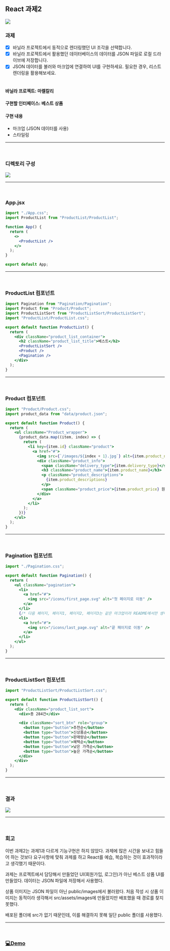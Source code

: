## React 과제2

![](https://velog.velcdn.com/images/thdgusrbek/post/74e51537-af86-4a3b-8d0c-929914295f99/image.png)

### 과제

- [x] 바닐라 프로젝트에서 동적으로 렌더링했던 UI 조각을 선택합니다.
- [x] 바닐라 프로젝트에서 활용했던 데이터베이스의 데이터를 JSON 파일로 로컬 드라이브에 저장합니다.
- [x] JSON 데이터를 불러와 마크업에 연결하여 UI를 구현하세요.
      필요한 경우, 리스트 렌더링을 활용해보세요.
      <br><br>

#### 바닐라 프로젝트: 마켈칼리

#### 구현할 인터페이스: 베스트 상품

#### 구현 내용

- 마크업 (JSON 데이터를 사용)
- 스타일링

---

<br>

### 디렉토리 구성

![](https://velog.velcdn.com/images/thdgusrbek/post/56d41468-aa8d-40b3-babf-3214538263a4/image.png)

---

<br>

### App.jsx

```jsx
import "./App.css";
import ProductList from "ProductList/ProductList";

function App() {
  return (
    <>
      <ProductList />
    </>
  );
}

export default App;
```

---

<br>

### ProductList 컴포넌트

```jsx
import Pagination from "Pagination/Pagination";
import Product from "Product/Product";
import ProductListSort from "ProductListSort/ProductListSort";
import "ProductList/ProductList.css";

export default function ProductList() {
  return (
    <div className="product_list_container">
      <h2 className="product_list_title">베스트</h2>
      <ProductListSort />
      <Product />
      <Pagination />
    </div>
  );
}
```

---

<br>

### Product 컴포넌트

```jsx
import "Product/Product.css";
import product_data from "data/product.json";

export default function Product() {
  return (
    <ul className="Product_wrapper">
      {product_data.map((item, index) => {
        return (
          <li key={item.id} className="product">
            <a href="#">
              <img src={`/images/${index + 1}.jpg`} alt={item.product_name} />
              <div className="product_info">
                <span className="delivery_type">{item.delivery_type}</span>
                <h3 className="product_name">{item.product_name}</h3>
                <p className="product_descriptions">
                  {item.product_descriptions}
                </p>
                <span className="product_price">{item.product_price} 원</span>
              </div>
            </a>
          </li>
        );
      })}
    </ul>
  );
}
```

---

<br>

### Pagination 컴포넌트

```jsx
import "./Pagination.css";

export default function Pagination() {
  return (
    <ul className="pagination">
      <li>
        <a href="#">
          <img src="/icons/first_page.svg" alt="첫 페이지로 이동" />
        </a>
      </li>
      {/* 다음 페이지, 페이지1, 페이지2, 페이지3는 같은 마크업이라 README에서만 생략 */}
      <li>
        <a href="#">
          <img src="/icons/last_page.svg" alt="끝 페이지로 이동" />
        </a>
      </li>
    </ul>
  );
}
```

---

<br>

### ProductListSort 컴포넌트

```jsx
import "ProductListSort/ProductListSort.css";

export default function ProductListSort() {
  return (
    <div className="product_list_sort">
      <div>총 284건</div>

      <div className="sort_btn" role="group">
        <button type="button">추천순</button>
        <button type="button">신상품순</button>
        <button type="button">판매량순</button>
        <button type="button">혜택순</button>
        <button type="button">낮은 가격순</button>
        <button type="button">높은 가격순</button>
      </div>
    </div>
  );
}
```

---

<br>

### 결과

![](https://velog.velcdn.com/images/thdgusrbek/post/e8d13bce-10ea-49fc-8d79-01d2c00786c5/image.gif)

---

<br>

### 회고

이번 과제2는 과제1과 다르게 기능구현은 하지 않았다.
과제에 많은 시간을 보내고 힘들어 하는 것보다 요구사항에 맞춰 과제를 하고 React를 예습, 복습하는 것이 효과적이라고 생각했기 때문이다.

과제는 프로젝트에서 담당해서 만들었던 UI(회원가입, 로그인)가 아닌 베스트 상품 UI를 만들었다.
데이터는 JSON 파일에 저장해서 사용했다.

상품 이미지는 JSON 파일이 아닌 public/images에서 불러왔다.
처음 작성 시 상품 이미지는 동적이라 생각해서 src/assets/images에 만들었지만 배포했을 때 경로를 찾지 못했다.

배포된 폴더에 src가 없기 때문인데, 이를 해결하지 못해 일단 public 폴더를 사용했다.

---

<br>

### [💻Demo](https://front-end-react2.vercel.app/)
